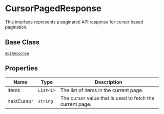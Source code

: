 
# CursorPagedResponse

This interface represents a paginated API response for cursor based pagination.

## Base Class

[`ApiResponse`](../doc/api-response.md)

## Properties

| Name | Type | Description |
|  --- | --- | --- |
| items | `List<I>` | The list of items in the current page. |
| nextCursor | `string` | The cursor value that is used to fetch the current page. |

